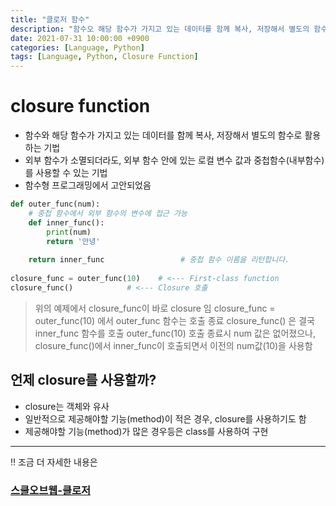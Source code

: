 ```yaml
---
title: "클로저 함수"
description: "함수오 해당 함수가 가지고 있는 데이터를 함께 복사, 저장해서 별도의 함수로 활용하는 기법"
date: 2021-07-31 10:00:00 +0900
categories: [Language, Python]
tags: [Language, Python, Closure Function]
---
```


# closure function 
- 함수와 해당 함수가 가지고 있는 데이터를 함께 복사, 저장해서 별도의 함수로 활용하는 기법
- 외부 함수가 소멸되더라도, 외부 함수 안에 있는 로컬 변수 값과 중첩함수(내부함수)를 사용할 수 있는 기법
- 함수형 프로그래밍에서 고안되었음

```python
def outer_func(num):
    # 중첩 함수에서 외부 함수의 변수에 접근 가능
    def inner_func():
        print(num)
        return '안녕'
    
    return inner_func                 # 중첩 함수 이름을 리턴합니다.
    
closure_func = outer_func(10)    # <--- First-class function
closure_func()            # <--- Closure 호출 
```
> 위의 예제에서 closure_func이 바로 closure 임
closure_func = outer_func(10) 에서 outer_func 함수는 호출 종료
closure_func() 은 결국 inner_func 함수를 호출
outer_func(10) 호출 종료시 num 값은 없어졌으나, closure_func()에서 inner_func이 호출되면서 이전의 num값(10)을 사용함

## 언제 closure를 사용할까?
- closure는 객체와 유사
- 일반적으로 제공해야할 기능(method)이 적은 경우, closure를 사용하기도 함
- 제공해야할 기능(method)가 많은 경우등은 class를 사용하여 구현

---
‼️ 조금 더 자세한 내용은
### [스쿨오브웹-클로저](https://schoolofweb.net/blog/posts/%ED%8C%8C%EC%9D%B4%EC%8D%AC-%ED%81%B4%EB%A1%9C%EC%A0%80-closure/)